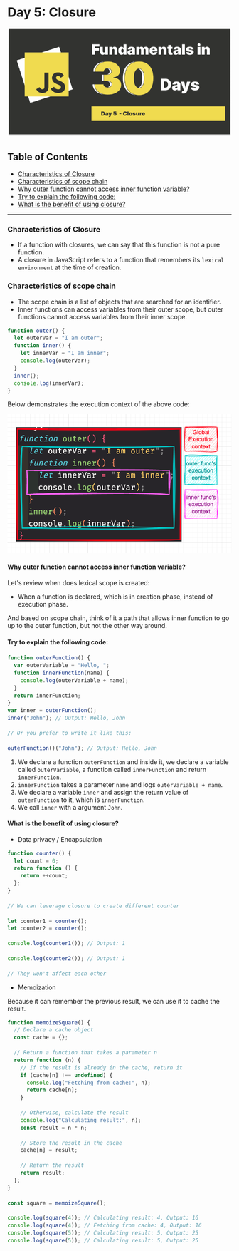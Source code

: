 # Day 5: Closure

![Closure](./Day-5.png)

## Table of Contents

- [Characteristics of Closure](#characteristics-of-closure)
- [Characteristics of scope chain](#characteristics-of-scope-chain)
- [Why outer function cannot access inner function variable?](#why-outer-function-cannot-access-inner-function-variable)
- [Try to explain the following code:](#try-to-explain-the-following-code)
- [What is the benefit of using closure?](#what-is-the-benefit-of-using-closure)

---

### Characteristics of Closure

- If a function with closures, we can say that this function is not a pure function.
- A closure in JavaScript refers to a function that remembers its `lexical environment` at the time of creation.

### Characteristics of scope chain

- The scope chain is a list of objects that are searched for an identifier.
- Inner functions can access variables from their outer scope, but outer functions cannot access variables from their inner scope.

```js
function outer() {
  let outerVar = "I am outer";
  function inner() {
    let innerVar = "I am inner";
    console.log(outerVar);
  }
  inner();
  console.log(innerVar);
}
```

Below demonstrates the execution context of the above code:

![Execution Context](./execution-context.png)

#### Why outer function cannot access inner function variable?

Let's review when does lexical scope is created:

- When a function is declared, which is in creation phase, instead of execution phase.

And based on scope chain, think of it a path that allows inner function to go up to the outer function, but not the other way around.

#### Try to explain the following code:

```js
function outerFunction() {
  var outerVariable = "Hello, ";
  function innerFunction(name) {
    console.log(outerVariable + name);
  }
  return innerFunction;
}
var inner = outerFunction();
inner("John"); // Output: Hello, John

// Or you prefer to write it like this:

outerFunction()("John"); // Output: Hello, John
```

1. We declare a function `outerFunction` and inside it, we declare a variable called `outerVariable`, a function called `innerFunction` and return `innerFunction`.
2. `innerFunction` takes a parameter `name` and logs `outerVariable + name`.
3. We declare a variable `inner` and assign the return value of `outerFunction` to it, which is `innerFunction`.
4. We call `inner` with a argument `John`.

#### What is the benefit of using closure?

- Data privacy / Encapsulation

```js
function counter() {
  let count = 0;
  return function () {
    return ++count;
  };
}

// We can leverage closure to create different counter

let counter1 = counter();
let counter2 = counter();

console.log(counter1()); // Output: 1

console.log(counter2()); // Output: 1

// They won't affect each other
```

- Memoization

Because it can remember the previous result, we can use it to cache the result.

```js
function memoizeSquare() {
  // Declare a cache object
  const cache = {};

  // Return a function that takes a parameter n
  return function (n) {
    // If the result is already in the cache, return it
    if (cache[n] !== undefined) {
      console.log("Fetching from cache:", n);
      return cache[n];
    }

    // Otherwise, calculate the result
    console.log("Calculating result:", n);
    const result = n * n;

    // Store the result in the cache
    cache[n] = result;

    // Return the result
    return result;
  };
}

const square = memoizeSquare();

console.log(square(4)); // Calculating result: 4, Output: 16
console.log(square(4)); // Fetching from cache: 4, Output: 16
console.log(square(5)); // Calculating result: 5, Output: 25
console.log(square(5)); // Calculating result: 5, Output: 25
```
